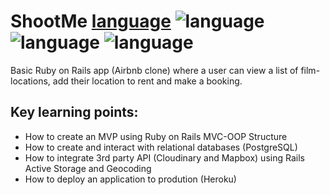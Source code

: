 # ShootMe [language](https://img.shields.io/badge/language-Ruby-red.svg) ![language](https://img.shields.io/badge/language-HTML-orange.svg) ![language](https://img.shields.io/badge/language-Javascript-yellow.svg) ![language](https://img.shields.io/badge/language-CSS-blueviolet.svg)


Basic Ruby on Rails app (Airbnb clone) where a user can view a list of film-locations, add their location to rent and make a booking.

## Key learning points:
* How to create an MVP using Ruby on Rails MVC-OOP Structure
* How to create and interact with relational databases (PostgreSQL)
* How to integrate 3rd party API (Cloudinary and Mapbox) using Rails Active Storage and Geocoding
* How to deploy an application to prodution (Heroku)
